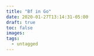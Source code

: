 ```yaml
---
title: "Bf in Go"
date: 2020-01-27T13:14:31-05:00
draft: true
toc: false
images:
tags:
  - untagged
---
```


